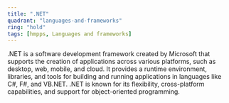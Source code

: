 ```yaml
---
title: ".NET"
quadrant: "languages-and-frameworks"
ring: "hold"
tags: [hmpps, Languages and frameworks]
---
```


.NET is a software development framework created by Microsoft that supports the creation of applications across various platforms, such as desktop, web, mobile, and cloud. It provides a runtime environment, libraries, and tools for building and running applications in languages like C#, F#, and VB.NET. .NET is known for its flexibility, cross-platform capabilities, and support for object-oriented programming.

